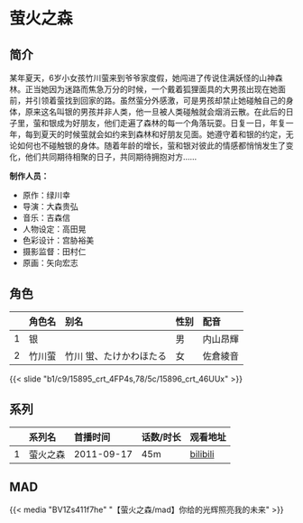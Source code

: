 # 萤火之森


## 简介

某年夏天，6岁小女孩竹川萤来到爷爷家度假，她闯进了传说住满妖怪的山神森林。正当她因为迷路而焦急万分的时候，一个戴着狐狸面具的大男孩出现在她面前，并引领着萤找到回家的路。虽然萤分外感激，可是男孩却禁止她碰触自己的身体，原来这名叫银的男孩并非人类，他一旦被人类碰触就会烟消云散。在此后的日子里，萤和银成为好朋友，他们走遍了森林的每一个角落玩耍。日复一日，年复一年，每到夏天的时候萤就会如约来到森林和好朋友见面。她遵守着和银的约定，无论如何也不碰触银的身体。随着年龄的增长，萤和银对彼此的情感都悄悄发生了变化，他们共同期待相聚的日子，共同期待拥抱对方……

**制作人员：**
- 原作：绿川幸
- 导演：大森贵弘
- 音乐：吉森信
- 人物设定：高田晃
- 色彩设计：宫胁裕美
- 摄影监督：田村仁
- 原画：矢向宏志

## 角色

|     |   角色名   |   别名  | 性别 |  配音  |
|:--- |:------  |:----      |:---  |:--   |
| 1 | 银 |  | 男 | 内山昂輝 |
| 2 | 竹川萤 | 竹川 蛍、たけかわほたる | 女 | 佐倉綾音 |

{{< slide "b1/c9/15895_crt_4FP4s,78/5c/15896_crt_46UUx" >}}

## 系列

|     |   系列名   |   首播时间  | 话数/时长  | 观看地址 |
|:---  |:------    |:----      |:---       |:---  |
| 1 | 萤火之森 | 2011-09-17 | 45m | [bilibili](https://www.bilibili.com/bangumi/play/ep269127)  |


## MAD

{{< media  "BV1Zs411f7he"
"【萤火之森/mad】你给的光辉照亮我的未来"  >}}

